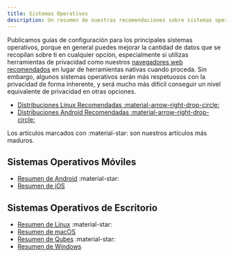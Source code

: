 ```yaml
---
title: Sistemas Operativos
description: Un resumen de nuestras recomendaciones sobre sistemas operativos para los principales equipos informáticos.
---
```


Publicamos guías de configuración para los principales sistemas operativos, porque en general puedes mejorar la cantidad de datos que se recopilan sobre ti en cualquier opción, especialmente si utilizas herramientas de privacidad como nuestros [navegadores web recomendados](../desktop-browsers.md) en lugar de herramientas nativas cuando proceda. Sin embargo, algunos sistemas operativos serán más respetuosos con la privacidad de forma inherente, y será mucho más difícil conseguir un nivel equivalente de privacidad en otras opciones.

- [Distribuciones Linux Recomendadas :material-arrow-right-drop-circle:](../desktop.md)
- [Distribuciones Android Recomendadas :material-arrow-right-drop-circle:](../android/distributions.md)

Los artículos marcados con :material-star: son nuestros artículos más maduros.

## Sistemas Operativos Móviles

- [Resumen de Android](android-overview.md) :material-star:
- [Resumen de iOS](ios-overview.md)

## Sistemas Operativos de Escritorio

- [Resumen de Linux](linux-overview.md) :material-star:
- [Resumen de macOS](macos-overview.md)
- [Resumen de Qubes](qubes-overview.md) :material-star:
- [Resumen de Windows](windows/index.md)
